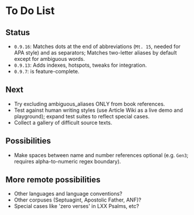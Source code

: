 # To Do List

## Status

* `0.9.16`: Matches dots at the end of abbreviations (`Mt. 15`, needed for APA style) and as separators; Matches two-letter aliases by default except for ambiguous words.
* `0.9.13`: Adds indexes, hotspots, tweaks for integration. 
* `0.9.7`: is feature-complete. 

## Next 

* Try excluding ambiguous_aliases ONLY from book references. 
* Test against human writing styles (use Article Wiki as a live demo and playground); expand test suites to reflect special cases. 
* Collect a gallery of difficult source texts.

## Possibilities

* Make spaces between name and number references optional (e.g. `Gen3`; requires alpha-to-numeric regex boundary).


## More remote possibilities 

* Other languages and language conventions?
* Other corpuses (Septuagint, Apostolic Father, ANF)?
* Special cases like 'zero verses' in LXX Psalms, etc?
